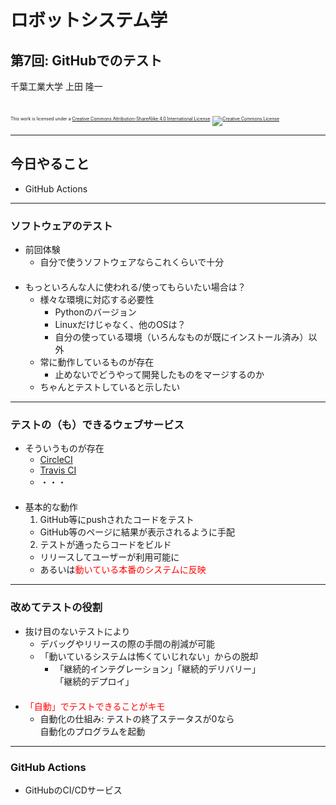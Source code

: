 # ロボットシステム学

## 第7回: GitHubでのテスト

千葉工業大学 上田 隆一

<br />

<p style="font-size:50%">
This work is licensed under a <a rel="license" href="http://creativecommons.org/licenses/by-sa/4.0/">Creative Commons Attribution-ShareAlike 4.0 International License</a>.
<a rel="license" href="http://creativecommons.org/licenses/by-sa/4.0/">
<img alt="Creative Commons License" style="border-width:0" src="https://i.creativecommons.org/l/by-sa/4.0/88x31.png" /></a>
</p>

---

## 今日やること

* GitHub Actions

---

### ソフトウェアのテスト

* 前回体験
  * 自分で使うソフトウェアならこれくらいで十分<br />　
* もっといろんな人に使われる/使ってもらいたい場合は？
  * 様々な環境に対応する必要性
    * Pythonのバージョン
    * Linuxだけじゃなく、他のOSは？
    * 自分の使っている環境（いろんなものが既にインストール済み）以外
  * 常に動作しているものが存在
    * 止めないでどうやって開発したものをマージするのか
  * ちゃんとテストしていると示したい

---

### テストの（も）できるウェブサービス

* そういうものが存在
  * [CircleCI](https://circleci.com/ja/)
  * [Travis CI](https://www.travis-ci.com/)
  * ・・・<br />　
* 基本的な動作
  1. GitHub等にpushされたコードをテスト
    * GitHub等のページに結果が表示されるように手配
  2. テストが通ったらコードをビルド
    * リリースしてユーザーが利用可能に
    * あるいは<span style="color:red">動いている本番のシステムに反映</span>


---

### 改めてテストの役割

* 抜け目のないテストにより
  * デバッグやリリースの際の手間の削減が可能
  * 「動いているシステムは怖くていじれない」からの脱却
    * 「継続的インテグレーション」「継続的デリバリー」<br />「継続的デプロイ」<br />　
* <span style="color:red">「自動」でテストできることがキモ</span>
  * 自動化の仕組み: テストの終了ステータスが0なら<br />自動化のプログラムを起動

---

### <span style="text-transform:none">GitHub Actions</span>

* GitHubのCI/CDサービス
